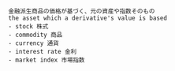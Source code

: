 	金融派生商品の価格が基づく、元の資産や指数そのもの
	the asset which a derivative's value is based
	- stock 株式
	- commodity 商品
	- currency 通貨
	- interest rate 金利
	- market index 市場指数